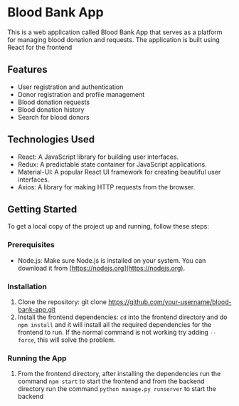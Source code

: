 # Blood Bank App

This is a web application called Blood Bank App that serves as a platform for managing blood donation and requests. The application is built using React for the frontend

## Features

- User registration and authentication
- Donor registration and profile management
- Blood donation requests
- Blood donation history
- Search for blood donors

## Technologies Used

- React: A JavaScript library for building user interfaces.
- Redux: A predictable state container for JavaScript applications.
- Material-UI: A popular React UI framework for creating beautiful user interfaces.
- Axios: A library for making HTTP requests from the browser.

## Getting Started

To get a local copy of the project up and running, follow these steps:

### Prerequisites

- Node.js: Make sure Node.js is installed on your system. You can download it from [https://nodejs.org](https://nodejs.org).

### Installation

1. Clone the repository: git clone https://github.com/your-username/blood-bank-app.git
2. Install the frontend dependencies: `cd` into the frontend directory and do `npm install` and it will install all the required dependencies for the frontend to run. If the normal command is not working try adding `--force`, this will solve the problem.
### Running the App

1. From the frontend directory, after installing the dependencies run the command `npm start` to start the frontend and from the backend directory run the command `python manage.py runserver` to start the backend
